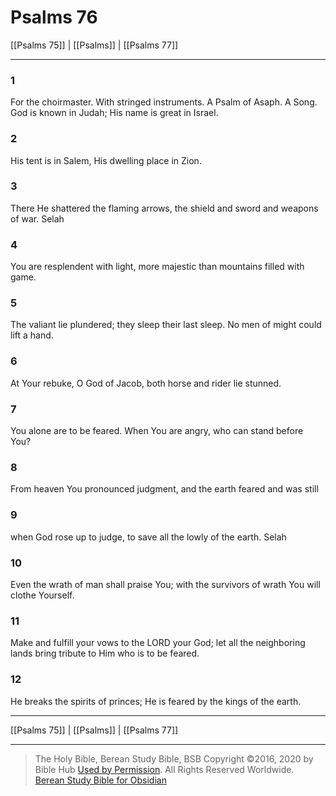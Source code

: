 # Psalms 76

[[Psalms 75]] | [[Psalms]] | [[Psalms 77]]

---

### 1
For the choirmaster. With stringed instruments. A Psalm of Asaph. A Song. God is known in Judah; His name is great in Israel.

### 2
His tent is in Salem, His dwelling place in Zion.

### 3
There He shattered the flaming arrows, the shield and sword and weapons of war. Selah

### 4
You are resplendent with light, more majestic than mountains filled with game.

### 5
The valiant lie plundered; they sleep their last sleep. No men of might could lift a hand.

### 6
At Your rebuke, O God of Jacob, both horse and rider lie stunned.

### 7
You alone are to be feared. When You are angry, who can stand before You?

### 8
From heaven You pronounced judgment, and the earth feared and was still

### 9
when God rose up to judge, to save all the lowly of the earth. Selah

### 10
Even the wrath of man shall praise You; with the survivors of wrath You will clothe Yourself.

### 11
Make and fulfill your vows to the LORD your God; let all the neighboring lands bring tribute to Him who is to be feared.

### 12
He breaks the spirits of princes; He is feared by the kings of the earth.

---

[[Psalms 75]] | [[Psalms]] | [[Psalms 77]]

---

> The Holy Bible, Berean Study Bible, BSB
> Copyright &copy;2016, 2020 by Bible Hub
> [Used by Permission](https://berean.bible/terms.htm). All Rights Reserved Worldwide.
> [Berean Study Bible for Obsidian](https://github.com/gapmiss/berean-study-bible-for-obsidian)</small>

